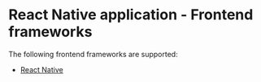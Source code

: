 # React Native application - Frontend frameworks

The following frontend frameworks are supported:

- [React Native](./react-native.md)
